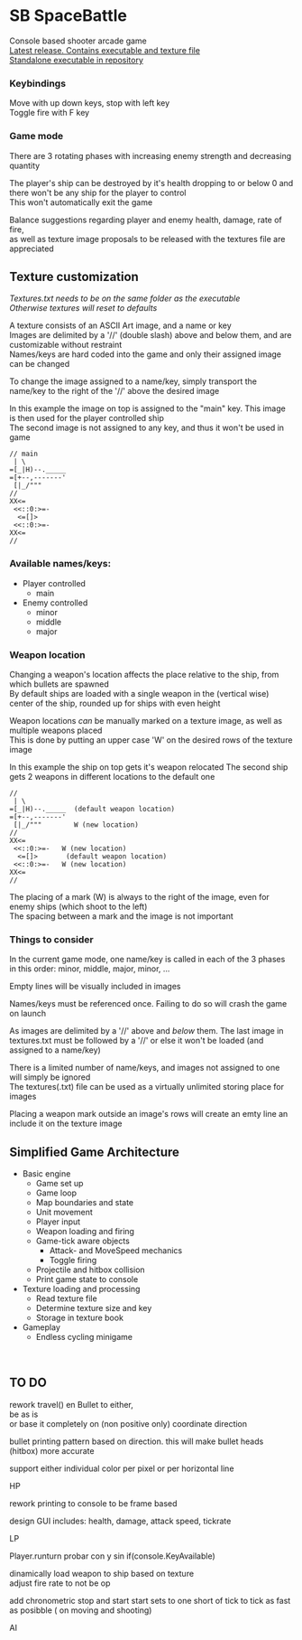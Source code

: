 # SB SpaceBattle
Console based shooter arcade game  
[Latest release. Contains executable and texture file](https://github.com/Daniel249/SB/releases "Current Release")  
[Standalone executable in repository](https://github.com/Daniel249/SB/raw/master/SBattle.exe "SBattle.exe download")

 ### Keybindings

Move with up down keys, stop with left key  
Toggle fire with F key

### Game mode

There are 3 rotating phases with increasing enemy strength and decreasing quantity  

The player's ship can be destroyed by it's health dropping to or below 0 and there won't be any ship for the player to control  
This won't automatically exit the game  

Balance suggestions regarding player and enemy health, damage, rate of fire,  
as well as texture image proposals to be released with the textures file are appreciated
## Texture customization
*Textures.txt needs to be on the same folder as the executable  
Otherwise textures will reset to defaults*

A texture consists of an ASCII Art image, and a name or key  
Images are delimited by a '//' (double slash) above and below them, and are customizable without restraint  
Names/keys are hard coded into the game and only their assigned image can be changed  

To change the image assigned to a name/key, simply transport the name/key to the right of the '//' above the desired image

In this example the image on top is assigned to the "main" key. This image is then used for the player controlled ship  
The second image is not assigned to any key, and thus it won't be used in game


```
// main  
 | \
=[_|H)--._____
=[+--,-------'
 [|_/"""
//
XX<=
 <<::0:>=-
  <=[]>
 <<::0:>=-
XX<=
//
```
### Available names/keys:
- Player controlled
  - main
- Enemy controlled
  - minor
  - middle
  - major

### Weapon location
Changing a weapon's location affects the place relative to the ship, from which bullets are spawned  
By default ships are loaded with a single weapon in the (vertical wise) center of the ship, 
rounded up for ships with even height

Weapon locations *can* be manually marked on a texture image, as well as multiple weapons placed  
This is done by putting an upper case 'W' on the desired rows of the texture image

In this example the ship on top gets it's weapon relocated
The second ship gets 2 weapons in different locations to the default one
```
//  
 | \
=[_|H)--._____  (default weapon location)
=[+--,-------'
 [|_/"""        W (new location)
//
XX<=
 <<::0:>=-   W (new location)
  <=[]>       (default weapon location)
 <<::0:>=-   W (new location)
XX<=
//
```
The placing of a mark (W) is always to the right of the image, even for enemy ships (which shoot to the left)  
The spacing between a mark and the image is not important
### Things to consider
In the current game mode, one name/key is called in each of the 3 phases in this order: minor, middle, major, minor, ...

Empty lines will be visually included in images

Names/keys must be referenced once. Failing to do so will crash the game on launch

As images are delimited by a '//' above and *below* them. The last image in textures.txt must be followed by a '//' or else it won't be loaded (and assigned to a name/key) 

There is a limited number of name/keys, and images not assigned to one will simply be ignored  
The textures(.txt) file can be used as a virtually unlimited storing place for images

Placing a weapon mark outside an image's rows will create an emty line an include it on the texture image

## Simplified Game Architecture
- Basic engine
  - Game set up
  - Game loop
  - Map boundaries and state
  - Unit movement
  - Player input
  - Weapon loading and firing
  - Game-tick aware objects
    - Attack- and MoveSpeed mechanics
    - Toggle firing
  - Projectile and hitbox collision
  - Print game state to console
- Texture loading and processing
  - Read texture file
  - Determine texture size and key
  - Storage in texture book
- Gameplay
  - Endless cycling minigame
&nbsp;


&nbsp;  
## TO DO
rework travel() en Bullet to either,  
be as is   
or base it completely on (non positive only) coordinate direction

bullet printing pattern based on direction. this will make bullet heads (hitbox) more accurate

support either individual color per pixel or per horizontal line

HP

rework printing to console to be frame based  

design GUI
includes: health, damage, attack speed, tickrate


LP  

Player.runturn probar con y sin if(console.KeyAvailable)

dinamically load weapon to ship based on texture  
adjust fire rate to not be op

add chronometric stop and start
start sets to one short of tick to tick as fast as posibble ( on moving and shooting)

AI

